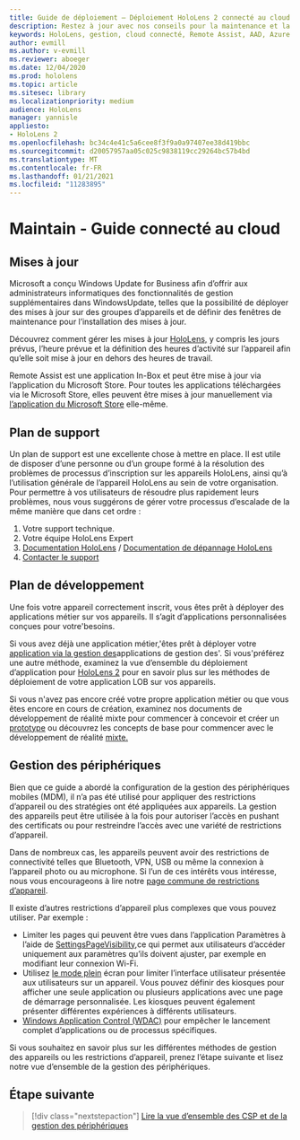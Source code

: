 ```yaml
---
title: Guide de déploiement – Déploiement HoloLens 2 connecté au cloud à l’échelle avec Remote Assist - Maintenir
description: Restez à jour avec nos conseils pour la maintenance et la prise en charge des appareils HoloLens sur un réseau connecté au cloud.
keywords: HoloLens, gestion, cloud connecté, Remote Assist, AAD, Azure AD, MDM, Gestion des appareils mobiles
author: evmill
ms.author: v-evmill
ms.reviewer: aboeger
ms.date: 12/04/2020
ms.prod: hololens
ms.topic: article
ms.sitesec: library
ms.localizationpriority: medium
audience: HoloLens
manager: yannisle
appliesto:
- HoloLens 2
ms.openlocfilehash: bc34c4e41c5a6cee8f3f9a0a97407ee38d419bbc
ms.sourcegitcommit: d20057957aa05c025c9838119cc29264bc57b4bd
ms.translationtype: MT
ms.contentlocale: fr-FR
ms.lasthandoff: 01/21/2021
ms.locfileid: "11283895"
---
```

# Maintain - Guide connecté au cloud

## Mises à jour

Microsoft a conçu Windows Update for Business afin d’offrir aux administrateurs informatiques des fonctionnalités de gestion supplémentaires dans WindowsUpdate, telles que la possibilité de déployer des mises à jour sur des groupes d’appareils et de définir des fenêtres de maintenance pour l’installation des mises à jour.

Découvrez comment gérer les mises à jour [HoloLens,](https://docs.microsoft.com/hololens/hololens-updates) y compris les jours prévus, l’heure prévue et la définition des heures d’activité sur l’appareil afin qu’elle soit mise à jour en dehors des heures de travail.

Remote Assist est une application In-Box et peut être mise à jour via l’application du Microsoft Store. Pour toutes les applications téléchargées via le Microsoft Store, elles peuvent être mises à jour manuellement via [l’application du Microsoft Store](https://docs.microsoft.com/hololens/holographic-store-apps#update-apps) elle-même.

## Plan de support

Un plan de support est une excellente chose à mettre en place. Il est utile de disposer d’une personne ou d’un groupe formé à la résolution des problèmes de processus d’inscription sur les appareils HoloLens, ainsi qu’à l’utilisation générale de l’appareil HoloLens au sein de votre organisation. Pour permettre à vos utilisateurs de résoudre plus rapidement leurs problèmes, nous vous suggérons de gérer votre processus d’escalade de la même manière que dans cet ordre :

1. Votre support technique.
2. Votre équipe HoloLens Expert
3. [Documentation HoloLens](https://docs.microsoft.com/hololens/)  /  [Documentation de dépannage HoloLens](https://docs.microsoft.com/hololens/hololens-troubleshooting)
4. [Contacter le support](https://support.serviceshub.microsoft.com/supportforbusiness/create?sapId=e9391227-fa6d-927b-0fff-f96288631b8f)

## Plan de développement

Une fois votre appareil correctement inscrit, vous êtes prêt à déployer des applications métier sur vos appareils. Il s’agit d’applications personnalisées conçues pour votre&#39;besoins.

Si vous avez déjà une application métier,&#39;êtes prêt à déployer votre [application via la gestion des](https://docs.microsoft.com/hololens/app-deploy-intune)applications de gestion des&#39;. Si vous&#39;préférez une autre méthode, examinez la vue d’ensemble du déploiement d’application pour [HoloLens 2](https://docs.microsoft.com/hololens/app-deploy-overview) pour en savoir plus sur les méthodes de déploiement de votre application LOB sur vos appareils.

Si vous n&#39;avez pas encore créé votre propre application métier ou que vous êtes encore en cours de création, examinez nos documents de développement de réalité mixte pour commencer à concevoir et créer un [prototype](https://docs.microsoft.com/windows/mixed-reality/design/design) ou découvrez les concepts de base pour commencer avec le développement de réalité [mixte.](https://docs.microsoft.com/windows/mixed-reality/discover/get-started-with-mr)

## Gestion des périphériques 

Bien que ce guide a abordé la configuration de la gestion des périphériques mobiles (MDM), il n’a pas été utilisé pour appliquer des restrictions d’appareil ou des stratégies ont été appliquées aux appareils. La gestion des appareils peut être utilisée à la fois pour autoriser l’accès en pushant des certificats ou pour restreindre l’accès avec une variété de restrictions d’appareil. 

Dans de nombreux cas, les appareils peuvent avoir des restrictions de connectivité telles que Bluetooth, VPN, USB ou même la connexion à l’appareil photo ou au microphone. Si l’un de ces intérêts vous intéresse, nous vous encourageons à lire notre [page commune de restrictions d’appareil](hololens-common-device-restrictions.md).

Il existe d’autres restrictions d’appareil plus complexes que vous pouvez utiliser. Par exemple :

- Limiter les pages qui peuvent être vues dans l’application Paramètres à l’aide de [SettingsPageVisibility,](settings-uri-list.md)ce qui permet aux utilisateurs d’accéder uniquement aux paramètres qu’ils doivent ajuster, par exemple en modifiant leur connexion Wi-Fi.
- Utilisez [le mode plein](hololens-kiosk.md) écran pour limiter l’interface utilisateur présentée aux utilisateurs sur un appareil. Vous pouvez définir des kiosques pour afficher une seule application ou plusieurs applications avec une page de démarrage personnalisée. Les kiosques peuvent également présenter différentes expériences à différents utilisateurs.  
- [Windows Application Control (WDAC)](windows-defender-application-control-wdac.md) pour empêcher le lancement complet d’applications ou de processus spécifiques.

Si vous souhaitez en savoir plus sur les différentes méthodes de gestion des appareils ou les restrictions d’appareil, prenez l’étape suivante et lisez notre vue d’ensemble de la gestion des périphériques.

## Étape suivante

> [!div class="nextstepaction"]
> [Lire la vue d’ensemble des CSP et de la gestion des périphériques](hololens-csp-policy-overview.md)